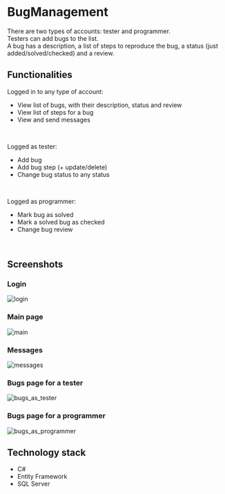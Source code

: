 # BugManagement
There are two types of accounts: tester and programmer.<br/>
Testers can add bugs to the list.<br/>
A bug has a description, a list of steps to reproduce the bug,
a status (just added/solved/checked) and a review.<br/>

## Functionalities

Logged in to any type of account:
- View list of bugs, with their description, status and review
- View list of steps for a bug
- View and send messages
<br/>

Logged as tester:
- Add bug
- Add bug step (+ update/delete)
- Change bug status to any status
<br/>

Logged as programmer:
- Mark bug as solved
- Mark a solved bug as checked
- Change bug review
<br/>

## Screenshots

### Login
![login](https://user-images.githubusercontent.com/92738316/191441742-f95665f9-ced5-448a-9d79-2d97f59a417a.jpg)

### Main page
![main](https://user-images.githubusercontent.com/92738316/191441792-a203e928-cbb1-4e79-8f25-807f33e30b96.jpg)

### Messages
![messages](https://user-images.githubusercontent.com/92738316/191441836-e2ce86c1-9b95-4925-9fbf-b17f9b1442e0.jpg)

### Bugs page for a tester
![bugs_as_tester](https://user-images.githubusercontent.com/92738316/191441920-6d26fa6f-01e0-4970-b5bf-cb932e12b411.jpg)

### Bugs page for a programmer
![bugs_as_programmer](https://user-images.githubusercontent.com/92738316/191441966-bc3c4307-4720-428d-84d5-ef1763d8f759.jpg)

## Technology stack
- C#
- Entity Framework
- SQL Server
